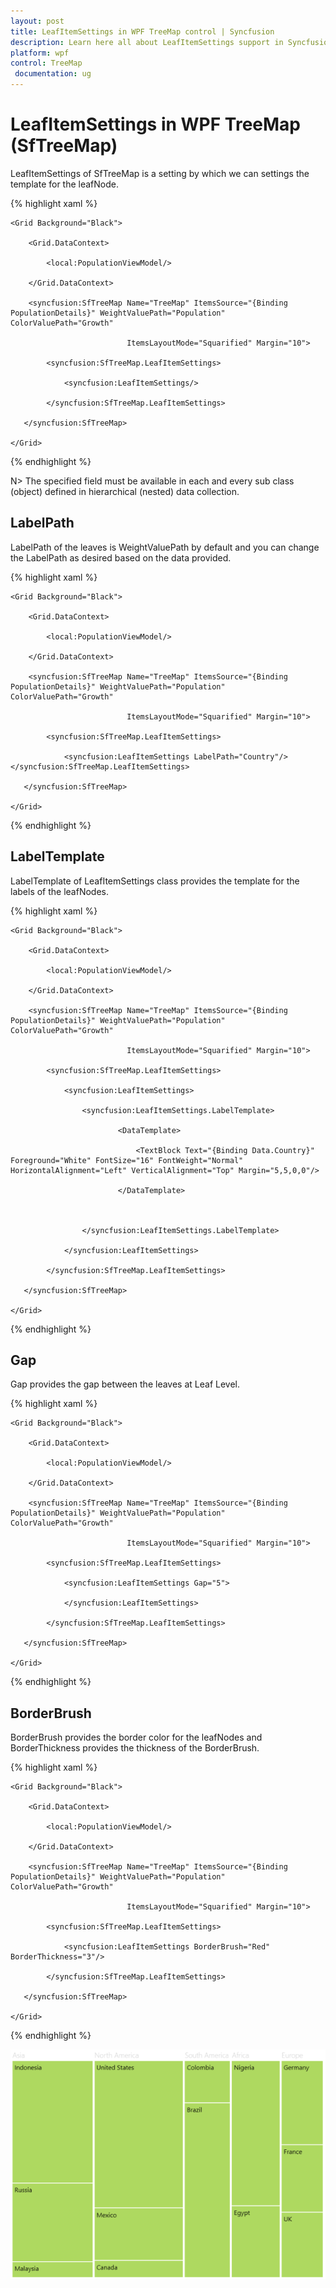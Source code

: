 ```yaml
---
layout: post
title: LeafItemSettings in WPF TreeMap control | Syncfusion
description: Learn here all about LeafItemSettings support in Syncfusion WPF TreeMap (SfTreeMap) control and more.
platform: wpf
control: TreeMap
 documentation: ug
---
```


# LeafItemSettings in WPF TreeMap (SfTreeMap)

LeafItemSettings of SfTreeMap is a setting by which we can settings the template for the leafNode.


{% highlight xaml %}



    <Grid Background="Black">

        <Grid.DataContext>

            <local:PopulationViewModel/>

        </Grid.DataContext>

        <syncfusion:SfTreeMap Name="TreeMap" ItemsSource="{Binding PopulationDetails}" WeightValuePath="Population" ColorValuePath="Growth"

                              ItemsLayoutMode="Squarified" Margin="10">

            <syncfusion:SfTreeMap.LeafItemSettings>

                <syncfusion:LeafItemSettings/>

            </syncfusion:SfTreeMap.LeafItemSettings>

       </syncfusion:SfTreeMap>

    </Grid> 

{% endhighlight %}



N> The specified field must be available in each and every sub class (object) defined in hierarchical (nested) data collection.



## LabelPath

LabelPath of the leaves is WeightValuePath by default and you can change the LabelPath as desired based on the data provided.


{% highlight xaml %}



    <Grid Background="Black">

        <Grid.DataContext>

            <local:PopulationViewModel/>

        </Grid.DataContext>

        <syncfusion:SfTreeMap Name="TreeMap" ItemsSource="{Binding PopulationDetails}" WeightValuePath="Population" ColorValuePath="Growth"

                              ItemsLayoutMode="Squarified" Margin="10">

            <syncfusion:SfTreeMap.LeafItemSettings>

                <syncfusion:LeafItemSettings LabelPath="Country"/>                                                                                      </syncfusion:SfTreeMap.LeafItemSettings>

       </syncfusion:SfTreeMap>

    </Grid> 
{% endhighlight %}


## LabelTemplate

LabelTemplate of LeafItemSettings class provides the template for the labels of the leafNodes.


{% highlight xaml %}



    <Grid Background="Black">

        <Grid.DataContext>

            <local:PopulationViewModel/>

        </Grid.DataContext>

        <syncfusion:SfTreeMap Name="TreeMap" ItemsSource="{Binding PopulationDetails}" WeightValuePath="Population" ColorValuePath="Growth"

                              ItemsLayoutMode="Squarified" Margin="10">

            <syncfusion:SfTreeMap.LeafItemSettings>

                <syncfusion:LeafItemSettings>

                    <syncfusion:LeafItemSettings.LabelTemplate>

                            <DataTemplate>

                                <TextBlock Text="{Binding Data.Country}" Foreground="White" FontSize="16" FontWeight="Normal" HorizontalAlignment="Left" VerticalAlignment="Top" Margin="5,5,0,0"/>

                            </DataTemplate>



                    </syncfusion:LeafItemSettings.LabelTemplate>

                </syncfusion:LeafItemSettings>

            </syncfusion:SfTreeMap.LeafItemSettings>

       </syncfusion:SfTreeMap>

    </Grid> 
{% endhighlight %}


## Gap

Gap provides the gap between the leaves at Leaf Level.


{% highlight xaml %}



    <Grid Background="Black">

        <Grid.DataContext>

            <local:PopulationViewModel/>

        </Grid.DataContext>

        <syncfusion:SfTreeMap Name="TreeMap" ItemsSource="{Binding PopulationDetails}" WeightValuePath="Population" ColorValuePath="Growth"

                              ItemsLayoutMode="Squarified" Margin="10">

            <syncfusion:SfTreeMap.LeafItemSettings>

                <syncfusion:LeafItemSettings Gap="5">

                </syncfusion:LeafItemSettings>

            </syncfusion:SfTreeMap.LeafItemSettings>

       </syncfusion:SfTreeMap>

    </Grid> 
{% endhighlight %}


## BorderBrush

BorderBrush provides the border color for the leafNodes and BorderThickness provides the thickness of the BorderBrush.


{% highlight xaml %}



    <Grid Background="Black">

        <Grid.DataContext>

            <local:PopulationViewModel/>

        </Grid.DataContext>

        <syncfusion:SfTreeMap Name="TreeMap" ItemsSource="{Binding PopulationDetails}" WeightValuePath="Population" ColorValuePath="Growth"

                              ItemsLayoutMode="Squarified" Margin="10">

            <syncfusion:SfTreeMap.LeafItemSettings>

                <syncfusion:LeafItemSettings BorderBrush="Red" BorderThickness="3"/>  

            </syncfusion:SfTreeMap.LeafItemSettings>

       </syncfusion:SfTreeMap>

    </Grid> 
{% endhighlight %}




![LeafItemSettings_img1](LeafItemSettings_images/LeafItemSettings_img1.png)



